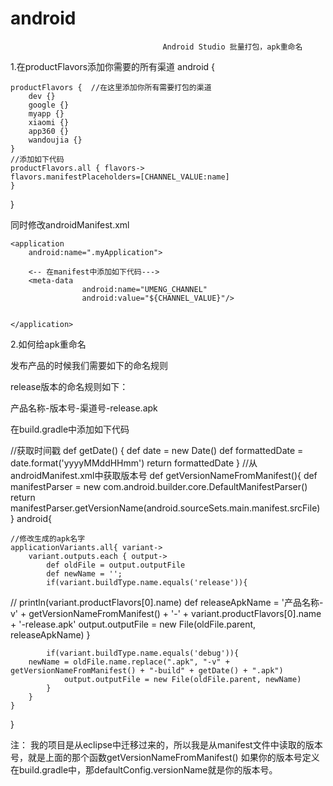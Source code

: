 # android

                                      Android Studio 批量打包，apk重命名
        
1.在productFlavors添加你需要的所有渠道
  android {

    productFlavors {  //在这里添加你所有需要打包的渠道
        dev {}
        google {}
        myapp {}
        xiaomi {}
        app360 {}
        wandoujia {}
    }
    //添加如下代码
    productFlavors.all { flavors->
	flavors.manifestPlaceholders=[CHANNEL_VALUE:name]
    }
}



同时修改androidManifest.xml
<?xml version="1.0" encoding="utf-8"?>
<manifest xmlns:android="http://schemas.android.com/apk/res/android"
    xmlns:tools="http://schemas.android.com/tools"
    package="cn.op.zdf"
    android:versionCode="25"
    android:versionName="3.1.2">


	<application 
		android:name=".myApplication">
	
		<-- 在manifest中添加如下代码--->
		<meta-data
            		android:name="UMENG_CHANNEL"
            		android:value="${CHANNEL_VALUE}"/>


	</application>


</manifest>           


2.如何给apk重命名

发布产品的时候我们需要如下的命名规则

release版本的命名规则如下：

产品名称-版本号-渠道号-release.apk

在build.gradle中添加如下代码

//获取时间戳
def getDate() {
    def date = new Date()
    def formattedDate = date.format('yyyyMMddHHmm')
    return formattedDate
}
//从androidManifest.xml中获取版本号
def getVersionNameFromManifest(){
    def manifestParser = new com.android.builder.core.DefaultManifestParser()
    return manifestParser.getVersionName(android.sourceSets.main.manifest.srcFile)
}
android{

    //修改生成的apk名字
    applicationVariants.all{ variant->
        variant.outputs.each { output->
            def oldFile = output.outputFile
            def newName = '';
            if(variant.buildType.name.equals('release')){
//                println(variant.productFlavors[0].name)
                def releaseApkName = '产品名称-v' + getVersionNameFromManifest() + '-' + variant.productFlavors[0].name + '-release.apk'
                output.outputFile = new File(oldFile.parent, releaseApkName)
            }
           
            if(variant.buildType.name.equals('debug')){
        newName = oldFile.name.replace(".apk", "-v" + getVersionNameFromManifest() + "-build" + getDate() + ".apk")
                output.outputFile = new File(oldFile.parent, newName)
            }
        }
    }
}

注：
     我的项目是从eclipse中迁移过来的，所以我是从manifest文件中读取的版本号，就是上面的那个函数getVersionNameFromManifest()
  如果你的版本号定义在build.gradle中，那defaultConfig.versionName就是你的版本号。
